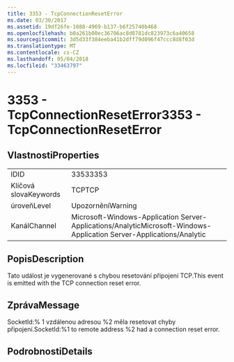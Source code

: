 ```yaml
---
title: 3353 - TcpConnectionResetError
ms.date: 03/30/2017
ms.assetid: 19df26fe-1088-4969-b137-b6f25740b468
ms.openlocfilehash: b0a261b00ec36706ac8d8781dc823973c6a40658
ms.sourcegitcommit: 3d5d33f384eeba41b2dff79d096f47ccc8d8f03d
ms.translationtype: MT
ms.contentlocale: cs-CZ
ms.lasthandoff: 05/04/2018
ms.locfileid: "33463797"
---
```

# <a name="3353---tcpconnectionreseterror"></a><span data-ttu-id="cd930-102">3353 - TcpConnectionResetError</span><span class="sxs-lookup"><span data-stu-id="cd930-102">3353 - TcpConnectionResetError</span></span>
## <a name="properties"></a><span data-ttu-id="cd930-103">Vlastnosti</span><span class="sxs-lookup"><span data-stu-id="cd930-103">Properties</span></span>  
  
|||  
|-|-|  
|<span data-ttu-id="cd930-104">ID</span><span class="sxs-lookup"><span data-stu-id="cd930-104">ID</span></span>|<span data-ttu-id="cd930-105">3353</span><span class="sxs-lookup"><span data-stu-id="cd930-105">3353</span></span>|  
|<span data-ttu-id="cd930-106">Klíčová slova</span><span class="sxs-lookup"><span data-stu-id="cd930-106">Keywords</span></span>|<span data-ttu-id="cd930-107">TCP</span><span class="sxs-lookup"><span data-stu-id="cd930-107">TCP</span></span>|  
|<span data-ttu-id="cd930-108">úroveň</span><span class="sxs-lookup"><span data-stu-id="cd930-108">Level</span></span>|<span data-ttu-id="cd930-109">Upozornění</span><span class="sxs-lookup"><span data-stu-id="cd930-109">Warning</span></span>|  
|<span data-ttu-id="cd930-110">Kanál</span><span class="sxs-lookup"><span data-stu-id="cd930-110">Channel</span></span>|<span data-ttu-id="cd930-111">Microsoft-Windows-Application Server-Applications/Analytic</span><span class="sxs-lookup"><span data-stu-id="cd930-111">Microsoft-Windows-Application Server-Applications/Analytic</span></span>|  
  
## <a name="description"></a><span data-ttu-id="cd930-112">Popis</span><span class="sxs-lookup"><span data-stu-id="cd930-112">Description</span></span>  
 <span data-ttu-id="cd930-113">Tato událost je vygenerované s chybou resetování připojení TCP.</span><span class="sxs-lookup"><span data-stu-id="cd930-113">This event is emitted with the TCP connection reset error.</span></span>  
  
## <a name="message"></a><span data-ttu-id="cd930-114">Zpráva</span><span class="sxs-lookup"><span data-stu-id="cd930-114">Message</span></span>  
 <span data-ttu-id="cd930-115">SocketId:% 1 vzdálenou adresou %2 měla resetovat chyby připojení.</span><span class="sxs-lookup"><span data-stu-id="cd930-115">SocketId:%1 to remote address %2 had a connection reset error.</span></span>  
  
## <a name="details"></a><span data-ttu-id="cd930-116">Podrobnosti</span><span class="sxs-lookup"><span data-stu-id="cd930-116">Details</span></span>
